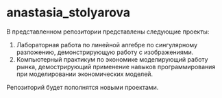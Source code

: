 # anastasia_stolyarova

В представленном репозитории представлены следующие проекты:

1. Лабораторная работа по линейной алгебре по сингулярному разложению, демонстрирующую работу с изображениями.
2. Компьютерный практикум по экономике моделирующий работу рынка, демострирующий применение навыков программирования при моделировании экономических моделей.

Репозиторий будет пополнятся новыми проектами.
